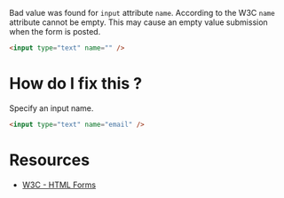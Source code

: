 Bad value was found for `input` attribute `name`. According to the W3C `name` attribute cannot be empty. This may cause an empty value submission when the form is posted.

```html
<input type="text" name="" />
```

# How do I fix this ?

Specify an input name.

```html
<input type="text" name="email" />
```

# Resources

* [W3C - HTML Forms](https://www.w3.org/TR/html5/forms.html#attr-fe-name)
